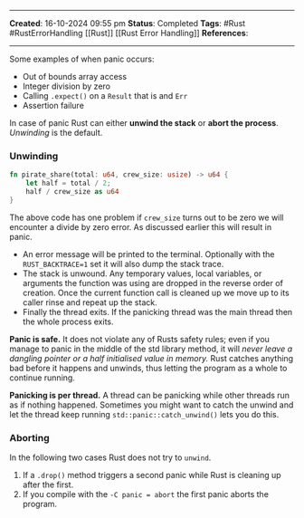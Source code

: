 _____
**Created**: 16-10-2024 09:55 pm
**Status**: Completed
**Tags**: #Rust #RustErrorHandling [[Rust]] [[Rust Error Handling]]
**References**: 
______

Some examples of when panic occurs:
- Out of bounds array access
- Integer division by zero
- Calling `.expect()` on a `Result` that is and `Err`
- Assertion failure

In case of panic Rust can either **unwind the stack** or **abort the process**. *Unwinding* is the default.

### Unwinding
```rust
fn pirate_share(total: u64, crew_size: usize) -> u64 {
	let half = total / 2;
	half / crew_size as u64
}
```
 The above code has one problem if `crew_size` turns out to be zero we will encounter a divide by zero error. As discussed earlier this will result in panic.
- An error message will be printed to the terminal. Optionally with the `RUST_BACKTRACE=1` set it will also dump the stack trace.
- The stack is unwound.
	Any temporary values, local variables, or arguments the function was using are dropped in the reverse order of creation. Once the current function call is cleaned up we move up to its caller rinse and repeat up the stack.
- Finally the thread exits. If the panicking thread was the main thread then the whole process exits.

**Panic is safe.** It does not violate any of Rusts safety rules; even if you manage to panic in the middle of the std library method, it will *never leave a dangling pointer or a half initialised value in memory.* Rust catches anything bad before it happens and unwinds, thus letting the program as a whole to continue running.

**Panicking is per thread.** A thread can be panicking while other threads run as if nothing happened. Sometimes you might want to catch the unwind and let the thread keep running `std::panic::catch_unwind()` lets you do this.


### Aborting
In the following two cases Rust does not try to `unwind`.
1. If a `.drop()` method triggers a second panic while Rust is cleaning up after the first.
2. If you compile with the `-C panic = abort` the first panic aborts the program. 